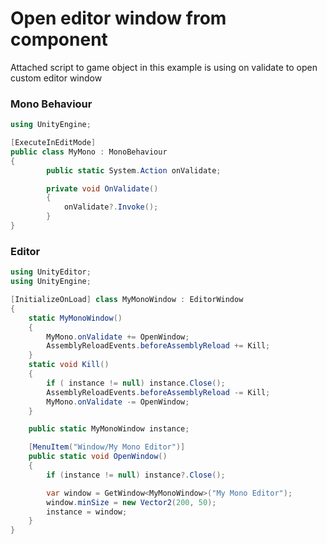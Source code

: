 # Open editor window from component

Attached script to game object in this example is using on validate to open custom editor window 

### Mono Behaviour

```cs
using UnityEngine;

[ExecuteInEditMode]
public class MyMono : MonoBehaviour
{
        public static System.Action onValidate;

        private void OnValidate()
        {
            onValidate?.Invoke();
        }
}
```

### Editor

```cs
using UnityEditor;
using UnityEngine;

[InitializeOnLoad] class MyMonoWindow : EditorWindow
{
    static MyMonoWindow()
    {
        MyMono.onValidate += OpenWindow;
        AssemblyReloadEvents.beforeAssemblyReload += Kill;
    }
    static void Kill()
    {
        if ( instance != null) instance.Close();
        AssemblyReloadEvents.beforeAssemblyReload -= Kill;
        MyMono.onValidate -= OpenWindow;
    }

    public static MyMonoWindow instance;

    [MenuItem("Window/My Mono Editor")]
    public static void OpenWindow()
    {
        if (instance != null) instance?.Close();

        var window = GetWindow<MyMonoWindow>("My Mono Editor");
        window.minSize = new Vector2(200, 50);
        instance = window;
    }
}
```
